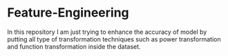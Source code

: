 # Feature-Engineering
In this repository I am just trying to enhance the accuracy of model by putting all type of transformation techniques such as power transformation and function transformation inside the dataset.
